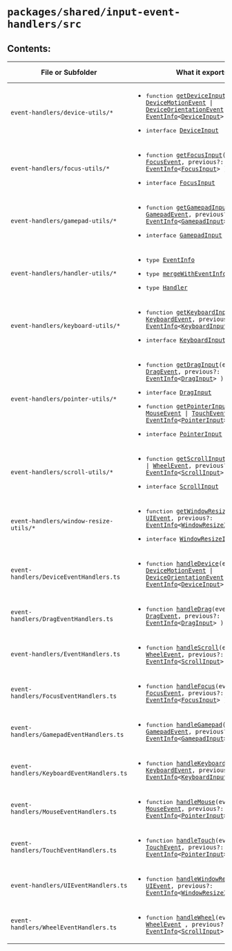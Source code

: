 # `packages/shared/input-event-handlers/src`

## Contents:

<table>
<thead>
<tr>
<th>File or Subfolder</th>
<th>What it exports:</th>
<th>Can you modify it?</th>
</tr>
</thead>
<tbody>
<!-- !event-handlers/device-utils/* -->
<tr>
<td><pre><code>event-handlers/device-utils/*</code></pre></td>
<td>
  <ul>
    <li><pre>function <code><a href="./event-handlers/device-utils/DeviceInput.ts">getDeviceInput</a>(event: <a href="https://developer.mozilla.org/en-US/docs/Web/API/DeviceMotionEvent" target="_blank">DeviceMotionEvent</a> | <a href="https://developer.mozilla.org/en-US/docs/Web/API/DeviceOrientationEvent" target="_blank">DeviceOrientationEvent</a>, previous?: <a href="./event-handlers/handler-utils/EventInfo.ts">EventInfo</a>&lt;<a href="#deviceinput">DeviceInput</a>&gt; )</code></pre></li>
    <li><pre>interface <code><a href="#deviceinput">DeviceInput</a></code></pre></li>
  </ul>
  <ul>
  </ul>
</td>
<td rowspan="19">No. The code in this package has already been published and implemented into other packages. Consider it frozen.</td>
</tr>
<!-- !event-handlers/focus-utils/* -->
<tr>
<td><pre><code>event-handlers/focus-utils/*</code></pre></td>
<td>
  <ul>
    <li><pre>function <code><a href="./event-handlers/focus-utils/FocusInput.ts">getFocusInput</a>(event: <a href="https://developer.mozilla.org/en-US/docs/Web/API/FocusEvent" target="_blank">FocusEvent</a>, previous?: <a href="./event-handlers/handler-utils/EventInfo.ts">EventInfo</a>&lt;<a href="#focusinput">FocusInput</a>&gt; )</code></pre></li>
    <li><pre>interface <code><a href="#focusinput">FocusInput</a></code></pre></li>
  </ul>
  <ul>
  </ul>
</td>
</tr>
<!-- !event-handlers/gamepad-utils/* -->
<tr>
<td><pre><code>event-handlers/gamepad-utils/*</code></pre></td>
<td>
  <ul>
    <li><pre>function <code><a href="./event-handlers/gamepad-utils/GamepadInput.ts">getGamepadInput</a>(event: <a href="https://developer.mozilla.org/en-US/docs/Web/API/GamepadEvent" target="_blank">GamepadEvent</a>, previous?: <a href="./event-handlers/handler-utils/EventInfo.ts">EventInfo</a>&lt;<a href="#gamepadinput">GamepadInput</a>&gt; )</code></pre></li>
    <li><pre>interface <code><a href="#gamepadinput">GamepadInput</a></code></pre></li>
  </ul>
  <ul>
  </ul>
</td>
</tr>
<!-- !event-handlers/handler-utils/* -->
<tr>
<td><pre><code>event-handlers/handler-utils/*</code></pre></td>
<td>
  <ul>
    <li><pre>type <code><a href="./event-handlers/handler-utils/EventInfo.ts">EventInfo</a></code></pre></li>
    <li><pre>type <code><a href="./event-handlers/handler-utils/EventInfo.ts">mergeWithEventInfo</a></code></pre></li>
    <li><pre>type <code><a href="./event-handlers/handler-utils/Handler.ts">Handler</a></code></pre></li>
  </ul>
  <ul>
  </ul>
</td>
</tr>
<!-- !event-handlers/keyboard-utils -->
<tr>
<td><pre><code>event-handlers/keyboard-utils/*</code></pre></td>
<td>
  <ul>
    <li><pre>function <code><a href="./event-handlers/keyboard-utils/KeyboardInput.ts">getKeyboardInput</a>(event: <a href="https://developer.mozilla.org/en-US/docs/Web/API/KeyboardEvent" target="_blank">KeyboardEvent</a>, previous?: <a href="./event-handlers/handler-utils/EventInfo.ts">EventInfo</a>&lt;<a href="#keyboardinput">KeyboardInput</a>&gt; )</code></pre></li>
    <li><pre>interface <code><a href="#keyboardinput">KeyboardInput</a></code></pre></li>
  </ul>
  <ul>
  </ul>
</td>
</tr>
<!-- !event-handlers/pointer-utils -->
<tr>
<td><pre><code>event-handlers/pointer-utils/*</code></pre></td>
<td>
  <ul>
    <li><pre>function <code><a href="./event-handlers/pointer-utils/DragInput.ts">getDragInput</a>(event: <a href="https://developer.mozilla.org/en-US/docs/Web/API/DragEvent" target="_blank">DragEvent</a>, previous?: <a href="./event-handlers/handler-utils/EventInfo.ts">EventInfo</a>&lt;<a href="#draginput">DragInput</a>&gt; )</code></pre></li>
      <li><pre>interface <code><a href="#draginput">DragInput</a></code></pre></li>
    <li><pre>function <code><a href="./pointer-utils/GetPointerInput.ts">getPointerInput</a>(event: <a href="https://developer.mozilla.org/en-US/docs/Web/API/MouseEvent" target="_blank">MouseEvent</a> | <a href="https://developer.mozilla.org/en-US/docs/Web/API/TouchEvent" target="_blank">TouchEvent</a>, previous?: <a href="./event-handlers/handler-utils/EventInfo.ts">EventInfo</a>&lt;<a href="#pointerinput">PointerInput</a>&gt; )</code></pre></li>
      <li><pre>interface <code><a href="#pointerinput">PointerInput</a></code></pre></li>
  </ul>
  <ul>
  </ul>
</td>
</tr>
<!-- !event-handlers/scroll-utils -->
<tr>
<td><pre><code>event-handlers/scroll-utils/*</code></pre></td>
<td>
  <ul>
    <li><pre>function <code><a href="./event-handlers/scroll-utils/ScrollInput.ts">getScrollInput</a>(event: <a href="https://developer.mozilla.org/en-US/docs/Web/API/Element/scroll_event" target="_blank">Event</a> | <a href="https://developer.mozilla.org/en-US/docs/Web/API/WheelEvent" target="_blank">WheelEvent</a>, previous?: <a href="./event-handlers/handler-utils/EventInfo.ts">EventInfo</a>&lt;<a href="#scrollinput">ScrollInput</a>&gt; )</code></pre></li>
    <li><pre>interface <code><a href="#scrollinput">ScrollInput</a></code></pre></li>
  </ul>
  <ul>
  </ul>
</td>
</tr>
<!-- !event-handlers/window-resize-utils -->
<tr>
<td><pre><code>event-handlers/window-resize-utils/*</code></pre></td>
<td>
  <ul>
    <li><pre>function <code><a href="./event-handlers/window-resize-utils/WindowResizeInput.ts">getWindowResizeInput</a>(event: <a href="https://developer.mozilla.org/en-US/docs/Web/API/UIEvent" target="_blank">UIEvent</a>, previous?: <a href="./event-handlers/handler-utils/EventInfo.ts">EventInfo</a>&lt;<a href="#windowresizeinput">WindowResizeInput</a>&gt; )</code></pre></li>
    <li><pre>interface <code><a href="#windowresizeinput">WindowResizeInput</a></code></pre></li>
  </ul>
  <ul>
  </ul>
</td>
</tr>
<!-- !event-handlers/DeviceEventHandler.ts -->
<tr>
<td><pre><code>event-handlers/DeviceEventHandlers.ts</code></pre></td>
<td>
 <ul><li><pre>function <code><a href="#handledevice">handleDevice</a>(event: <a href="https://developer.mozilla.org/en-US/docs/Web/API/DeviceMotionEvent" target="_blank">DeviceMotionEvent</a> | <a href="https://developer.mozilla.org/en-US/docs/Web/API/DeviceOrientationEvent" target="_blank">DeviceOrientationEvent</a>, previous?: <a href="./event-handlers/handler-utils/EventInfo.ts">EventInfo</a>&lt;<a href="#deviceinput">DeviceInput</a>&gt; )</code></pre></li></ul>
</td>
</tr>
<!-- !event-handlers/DragEventHandler.ts -->
<tr>
<td><pre><code>event-handlers/DragEventHandlers.ts</code></pre></td>
<td>
 <ul><li><pre>function <code><a href="#handledrag">handleDrag</a>(event: <a href="https://developer.mozilla.org/en-US/docs/Web/API/DragEvent" target="_blank">DragEvent</a>, previous?: <a href="./event-handlers/handler-utils/EventInfo.ts">EventInfo</a>&lt;<a href="#draginput">DragInput</a>&gt; )</code></pre></li></ul>
</td>
</tr>
<!-- !event-handlers/EventHandler.ts -->
<tr>
<td><pre><code>event-handlers/EventHandlers.ts</code></pre></td>
<td>
 <ul><li><pre>function <code><a href="#handlescroll">handleScroll</a>(event: <a href="https://developer.mozilla.org/en-US/docs/Web/API/Element/scroll_event" target="_blank">Event</a> | <a href="https://developer.mozilla.org/en-US/docs/Web/API/WheelEvent" target="_blank">WheelEvent</a>, previous?: <a href="./event-handlers/handler-utils/EventInfo.ts">EventInfo</a>&lt;<a href="#scrollinput">ScrollInput</a>&gt; )</code></pre></li></ul>
</td>
</tr>
<!-- !event-handlers/FocusEventHandler.ts -->
<tr>
<td><pre><code>event-handlers/FocusEventHandlers.ts</code></pre></td>
<td>
 <ul><li><pre>function <code><a href="#handlefocus">handleFocus</a>(event: <a href="https://developer.mozilla.org/en-US/docs/Web/API/FocusEvent" target="_blank">FocusEvent</a>, previous?: <a href="./event-handlers/handler-utils/EventInfo.ts">EventInfo</a>&lt;<a href="#focusinput">FocusInput</a>&gt; )</code></pre></li></ul>
</td>
</tr>
<!-- !event-handlers/GamepadEventHandler.ts -->
<tr>
<td><pre><code>event-handlers/GamepadEventHandlers.ts</code></pre></td>
<td>
 <ul><li><pre>function <code><a href="#handlegamepad">handleGamepad</a>(event: <a href="https://developer.mozilla.org/en-US/docs/Web/API/GamepadEvent" target="_blank">GamepadEvent</a>, previous?: <a href="./event-handlers/handler-utils/EventInfo.ts">EventInfo</a>&lt;<a href="#gamepadinput">GamepadInput</a>&gt; )</code></pre></li></ul>
</td>
</tr>
<!-- !event-handlers/KeyboardEventHandler.ts -->
<tr>
<td><pre><code>event-handlers/KeyboardEventHandlers.ts</code></pre></td>
<td>
 <ul><li><pre>function <code><a href="#handlekeyboard">handleKeyboard</a>(event: <a href="https://developer.mozilla.org/en-US/docs/Web/API/KeyboardEvent" target="_blank">KeyboardEvent</a>, previous?: <a href="./event-handlers/handler-utils/EventInfo.ts">EventInfo</a>&lt;<a href="#keyboardinput">KeyboardInput</a>&gt; )</code></pre></li></ul>
</td>
</tr>
<!-- !event-handlers/MouseEventHandler.ts -->
<tr>
<td><pre><code>event-handlers/MouseEventHandlers.ts</code></pre></td>
<td>
 <ul><li><pre>function <code><a href="#handlemouse">handleMouse</a>(event: <a href="https://developer.mozilla.org/en-US/docs/Web/API/MouseEvent" target="_blank">MouseEvent</a>, previous?: <a href="./event-handlers/handler-utils/EventInfo.ts">EventInfo</a>&lt;<a href="#pointerinput">PointerInput</a>&gt; )</code></pre></li></ul>
</td>
</tr>
<!-- !event-handlers/TouchEventHandler.ts -->
<tr>
<td><pre><code>event-handlers/TouchEventHandlers.ts</code></pre></td>
<td>
 <ul><li><pre>function <code><a href="#handletouch">handleTouch</a>(event: <a href="https://developer.mozilla.org/en-US/docs/Web/API/TouchEvent" target="_blank">TouchEvent</a>, previous?: <a href="./event-handlers/handler-utils/EventInfo.ts">EventInfo</a>&lt;<a href="#pointerinput">PointerInput</a>&gt; )</code></pre></li></ul>
</td>
</tr>
<!-- !event-handlers/UIEventHandler.ts -->
<tr>
<td><pre><code>event-handlers/UIEventHandlers.ts</code></pre></td>
<td>
 <ul><li><pre>function <code><a href="#handlewindowresize">handleWindowResize</a>(event: <a href="https://developer.mozilla.org/en-US/docs/Web/API/UIEvent" target="_blank">UIEvent</a>, previous?: <a href="./event-handlers/handler-utils/EventInfo.ts">EventInfo</a>&lt;<a href="#windowresizeinput">WindowResizeInput</a>&gt; )</code></pre></li></ul>
</td>
</tr>
<!-- !event-handlers/WheelEventHandler.ts -->
<tr>
<td><pre><code>event-handlers/WheelEventHandlers.ts</code></pre></td>
<td>
 <ul><li><pre>function <code><a href="#handlewheel">handleWheel</a>(event: <a href="https://developer.mozilla.org/en-US/docs/Web/API/Element/scroll_event" target="_blank">Event</a> | <a href="https://developer.mozilla.org/en-US/docs/Web/API/WheelEvent" target="_blank">WheelEvent</a> , previous?: <a href="./event-handlers/handler-utils/EventInfo.ts">EventInfo</a>&lt;<a href="#scrollinput">ScrollInput</a>&gt; )</code></pre></li></ul>
</td>
</tr>
<!-- !DeviceInputEventHandlers.ts -->
</tbody>
</table>
